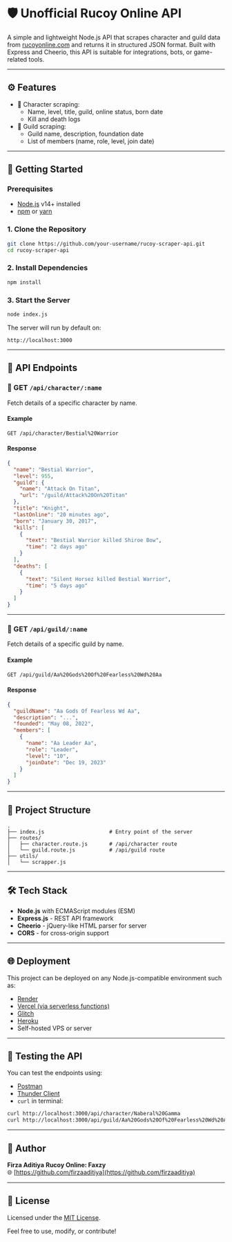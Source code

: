 # 🛡️ Unofficial Rucoy Online API

A simple and lightweight Node.js API that scrapes character and guild data from [rucoyonline.com](https://www.rucoyonline.com) and returns it in structured JSON format. Built with Express and Cheerio, this API is suitable for integrations, bots, or game-related tools.

---

## ⚙️ Features

- 📘 Character scraping:
  - Name, level, title, guild, online status, born date
  - Kill and death logs
- 🏰 Guild scraping:
  - Guild name, description, foundation date
  - List of members (name, role, level, join date)

---

## 🚀 Getting Started

### Prerequisites

- [Node.js](https://nodejs.org/en/) v14+ installed
- [npm](https://www.npmjs.com/) or [yarn](https://yarnpkg.com/)

### 1. Clone the Repository

```bash
git clone https://github.com/your-username/rucoy-scraper-api.git
cd rucoy-scraper-api
```

### 2. Install Dependencies

```bash
npm install
```

### 3. Start the Server

```bash
node index.js
```

The server will run by default on:

```
http://localhost:3000
```

---

## 📡 API Endpoints

### 📘 GET `/api/character/:name`

Fetch details of a specific character by name.

#### Example

```
GET /api/character/Bestial%20Warrior
```

#### Response

```json
{
  "name": "Bestial Warrior",
  "level": 955,
  "guild": {
    "name": "Attack On Titan",
    "url": "/guild/Attack%20On%20Titan"
  },
  "title": "Knight",
  "lastOnline": "20 minutes ago",
  "born": "January 30, 2017",
  "kills": [
    {
      "text": "Bestial Warrior killed Shiroe Bow",
      "time": "2 days ago"
    }
  ],
  "deaths": [
    {
      "text": "Silent Horsez killed Bestial Warrior",
      "time": "5 days ago"
    }
  ]
}
```

---

### 🏰 GET `/api/guild/:name`

Fetch details of a specific guild by name.

#### Example

```
GET /api/guild/Aa%20Gods%20Of%20Fearless%20Wd%20Aa
```

#### Response

```json
{
  "guildName": "Aa Gods Of Fearless Wd Aa",
  "description": "...",
  "founded": "May 08, 2022",
  "members": [
    {
      "name": "Aa Leader Aa",
      "role": "Leader",
      "level": "10",
      "joinDate": "Dec 19, 2023"
    }
  ]
}
```

---

## 🧱 Project Structure

```
.
├── index.js                     # Entry point of the server
├── routes/
│   ├── character.route.js       # /api/character route
│   └── guild.route.js           # /api/guild route
├── utils/
│   └── scrapper.js
```

---

## 🛠 Tech Stack

- **Node.js** with ECMAScript modules (ESM)
- **Express.js** - REST API framework
- **Cheerio** - jQuery-like HTML parser for server
- **CORS** - for cross-origin support

---

## 🌐 Deployment

This project can be deployed on any Node.js-compatible environment such as:

- [Render](https://render.com/)
- [Vercel (via serverless functions)](https://vercel.com/)
- [Glitch](https://glitch.com/)
- [Heroku](https://heroku.com/)
- Self-hosted VPS or server

---

## 🧪 Testing the API

You can test the endpoints using:

- [Postman](https://www.postman.com/)
- [Thunder Client](https://www.thunderclient.com/)
- `curl` in terminal:

```bash
curl http://localhost:3000/api/character/Naberal%20Gamma
curl http://localhost:3000/api/guild/Aa%20Gods%20Of%20Fearless%20Wd%20Aa
```

---

## 👤 Author

**Firza Aditiya**
**Rucoy Online: Faxzy**  
🌐 [https://github.com/firzaaditiya](https://github.com/firzaaditiya)

---

## 📄 License

Licensed under the [MIT License](LICENSE).

Feel free to use, modify, or contribute!
